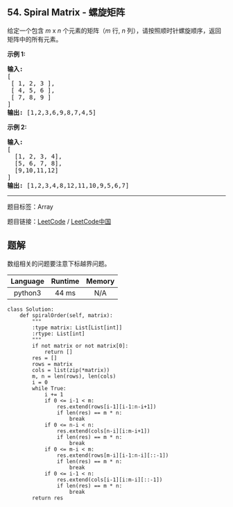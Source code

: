 ## 54. Spiral Matrix - 螺旋矩阵

<!--If you want to use the English description, use `question.content` instead-->

<p>给定一个包含&nbsp;<em>m</em> x <em>n</em>&nbsp;个元素的矩阵（<em>m</em> 行, <em>n</em> 列），请按照顺时针螺旋顺序，返回矩阵中的所有元素。</p>

<p><strong>示例&nbsp;1:</strong></p>

<pre><strong>输入:</strong>
[
 [ 1, 2, 3 ],
 [ 4, 5, 6 ],
 [ 7, 8, 9 ]
]
<strong>输出:</strong> [1,2,3,6,9,8,7,4,5]
</pre>

<p><strong>示例&nbsp;2:</strong></p>

<pre><strong>输入:</strong>
[
  [1, 2, 3, 4],
  [5, 6, 7, 8],
  [9,10,11,12]
]
<strong>输出:</strong> [1,2,3,4,8,12,11,10,9,5,6,7]
</pre>



-----

题目标签：Array

题目链接：[LeetCode](https://leetcode.com/problems/spiral-matrix/description/)  /  [LeetCode中国](https://leetcode-cn.com/problems/spiral-matrix/description/)

## 题解

数组相关的问题要注意下标越界问题。

| Language | Runtime | Memory |
|:---:|:---:|:---:|
| python3  | 44  ms | N/A |

```python3
class Solution:
    def spiralOrder(self, matrix):
        """
        :type matrix: List[List[int]]
        :rtype: List[int]
        """
        if not matrix or not matrix[0]:
            return []
        res = []
        rows = matrix
        cols = list(zip(*matrix))
        m, n = len(rows), len(cols)
        i = 0
        while True:
            i += 1
            if 0 <= i-1 < m:
                res.extend(rows[i-1][i-1:n-i+1])
                if len(res) == m * n:
                    break
            if 0 <= n-i < n:
                res.extend(cols[n-i][i:m-i+1])
                if len(res) == m * n:
                    break
            if 0 <= m-i < m:
                res.extend(rows[m-i][i-1:n-i][::-1])
                if len(res) == m * n:
                    break
            if 0 <= i-1 < n:
                res.extend(cols[i-1][i:m-i][::-1])
                if len(res) == m * n:
                    break
        return res
```
